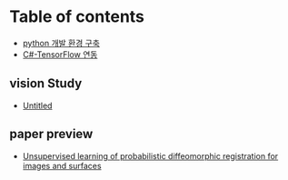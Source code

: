 # Table of contents

* [python 개발 환경 구축](README.md)
* [C\#-TensorFlow 연동](c-tensorflow.md)

## vision Study <a id="vision"></a>

* [Untitled](vision/untitled.md)

## paper preview

* [Unsupervised learning of probabilistic diffeomorphic registration for images and surfaces](paper-preview/unsupervised-learning-of-probabilistic-diffeomorphic-registration-for-images-and-surfaces.md)


